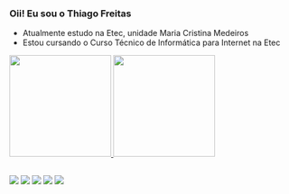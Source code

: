 ### Oii! Eu sou o Thiago Freitas

- Atualmente estudo na Etec, unidade Maria Cristina Medeiros
- Estou cursando o Curso Técnico de Informática para Internet na Etec

<div align="left">
  <a href="https://github.com/thifritas">
  <img height="180em" src="https://github-readme-stats.vercel.app/api?username=thifritas&show_icons=true&theme=merko&include_all_commits=true&count_private=true"/>
  <img height="180em" src="https://github-readme-stats.vercel.app/api/top-langs/?username=thifritas&layout=compact&langs_count=7&theme=merko"/>
</div>
  
##

<div> 
  <a href="https://www.youtube.com/channel/UCnH-e1W0HISlh2B5Y32-SpA" target="_blank"><img src="https://img.shields.io/badge/YouTube-FF0000?style=for-the-badge&logo=youtube&logoColor=white" target="_blank"></a>
  <a href="https://www.instagram.com/thi_fritass/" target="_blank"><img src="https://img.shields.io/badge/-Instagram-%23E4405F?style=for-the-badge&logo=instagram&logoColor=white" target="_blank"></a>
 <a href="https://wa.me/qr/3OTNE2D3GFD5M1" target="_blank"><img src="https://img.shields.io/badge/WhatsApp-25D366?style=for-the-badge&logo=whatsapp&logoColor=white" target="_blank"></a> 
  <a href = "mailto:thioliveirafreitas@gmail.com"><img src="https://img.shields.io/badge/-Gmail-%23333?style=for-the-badge&logo=gmail&logoColor=white" target="_blank"></a>
  <a href="https://https://www.linkedin.com/in/thiago-freitas-2885a3198/" target="_blank"><img src="https://img.shields.io/badge/-LinkedIn-%230077B5?style=for-the-badge&logo=linkedin&logoColor=white" target="_blank"></a> 
</div>
